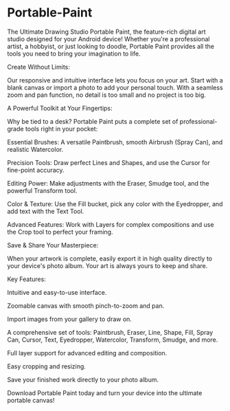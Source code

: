 # Portable-Paint
 The Ultimate Drawing Studio
Portable Paint, the feature-rich digital art studio designed for your Android device! Whether you're a professional artist, a hobbyist, or just looking to doodle, Portable Paint provides all the tools you need to bring your imagination to life.

Create Without Limits:

Our responsive and intuitive interface lets you focus on your art. Start with a blank canvas or import a photo to add your personal touch. With a seamless zoom and pan function, no detail is too small and no project is too big.

A Powerful Toolkit at Your Fingertips:

Why be tied to a desk? Portable Paint puts a complete set of professional-grade tools right in your pocket:

Essential Brushes: A versatile Paintbrush, smooth Airbrush (Spray Can), and realistic Watercolor.

Precision Tools: Draw perfect Lines and Shapes, and use the Cursor for fine-point accuracy.

Editing Power: Make adjustments with the Eraser, Smudge tool, and the powerful Transform tool.

Color & Texture: Use the Fill bucket, pick any color with the Eyedropper, and add text with the Text Tool.

Advanced Features: Work with Layers for complex compositions and use the Crop tool to perfect your framing.

Save & Share Your Masterpiece:

When your artwork is complete, easily export it in high quality directly to your device's photo album. Your art is always yours to keep and share.

Key Features:

Intuitive and easy-to-use interface.

Zoomable canvas with smooth pinch-to-zoom and pan.

Import images from your gallery to draw on.

A comprehensive set of tools: Paintbrush, Eraser, Line, Shape, Fill, Spray Can, Cursor, Text, Eyedropper, Watercolor, Transform, Smudge, and more.

Full layer support for advanced editing and composition.

Easy cropping and resizing.

Save your finished work directly to your photo album.

Download Portable Paint today and turn your device into the ultimate portable canvas!

